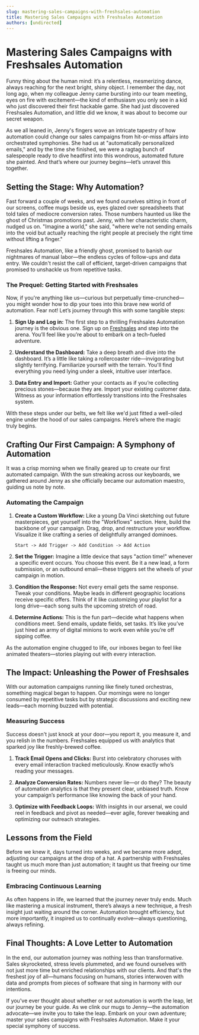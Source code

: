 ```yaml
---
slug: mastering-sales-campaigns-with-freshsales-automation
title: Mastering Sales Campaigns with Freshsales Automation
authors: [undirected]
---
```



# Mastering Sales Campaigns with Freshsales Automation

Funny thing about the human mind: it’s a relentless, mesmerizing dance, always reaching for the next bright, shiny object. I remember the day, not long ago, when my colleague Jenny came bursting into our team meeting, eyes on fire with excitement—the kind of enthusiasm you only see in a kid who just discovered their first hackable game. She had just discovered Freshsales Automation, and little did we know, it was about to become our secret weapon. 

As we all leaned in, Jenny's fingers wove an intricate tapestry of how automation could change our sales campaigns from hit-or-miss affairs into orchestrated symphonies. She had us at "automatically personalized emails," and by the time she finished, we were a ragtag bunch of salespeople ready to dive headfirst into this wondrous, automated future she painted. And that’s where our journey begins—let’s unravel this together.

## Setting the Stage: Why Automation?

Fast forward a couple of weeks, and we found ourselves sitting in front of our screens, coffee mugs beside us, eyes glazed over spreadsheets that told tales of mediocre conversion rates. Those numbers haunted us like the ghost of Christmas promotions past. Jenny, with her characteristic charm, nudged us on. "Imagine a world," she said, "where we’re not sending emails into the void but actually reaching the right people at precisely the right time without lifting a finger."

Freshsales Automation, like a friendly ghost, promised to banish our nightmares of manual labor—the endless cycles of follow-ups and data entry. We couldn't resist the call of efficient, target-driven campaigns that promised to unshackle us from repetitive tasks.

### The Prequel: Getting Started with Freshsales

Now, if you're anything like us—curious but perpetually time-crunched—you might wonder how to dip your toes into this brave new world of automation. Fear not! Let’s journey through this with some tangible steps:

1. **Sign Up and Log in:** The first step to a thrilling Freshsales Automation journey is the obvious one. Sign up on [Freshsales](https://www.freshworks.com/crm/sales-automation-software/) and step into the arena. You’ll feel like you’re about to embark on a tech-fueled adventure.

2. **Understand the Dashboard:** Take a deep breath and dive into the dashboard. It’s a little like taking a rollercoaster ride—invigorating but slightly terrifying. Familiarize yourself with the terrain. You'll find everything you need lying under a sleek, intuitive user interface.

3. **Data Entry and Import:** Gather your contacts as if you’re collecting precious stones—because they are. Import your existing customer data. Witness as your information effortlessly transitions into the Freshsales system.

With these steps under our belts, we felt like we'd just fitted a well-oiled engine under the hood of our sales campaigns. Here’s where the magic truly begins.

## Crafting Our First Campaign: A Symphony of Automation

It was a crisp morning when we finally geared up to create our first automated campaign. With the sun streaking across our keyboards, we gathered around Jenny as she officially became our automation maestro, guiding us note by note.

### Automating the Campaign

1. **Create a Custom Workflow:** Like a young Da Vinci sketching out future masterpieces, get yourself into the "Workflows" section. Here, build the backbone of your campaign. Drag, drop, and restructure your workflow. Visualize it like crafting a series of delightfully arranged dominoes.

    ```plaintext
    Start -> Add Trigger -> Add Condition -> Add Action
    ```

2. **Set the Trigger:** Imagine a little device that says "action time!" whenever a specific event occurs. You choose this event. Be it a new lead, a form submission, or an outbound email—these triggers set the wheels of your campaign in motion.

3. **Condition the Response:** Not every email gets the same response. Tweak your conditions. Maybe leads in different geographic locations receive specific offers. Think of it like customizing your playlist for a long drive—each song suits the upcoming stretch of road.

4. **Determine Actions:** This is the fun part—decide what happens when conditions meet. Send emails, update fields, set tasks. It’s like you’ve just hired an army of digital minions to work even while you’re off sipping coffee.

As the automation engine chugged to life, our inboxes began to feel like animated theaters—stories playing out with every interaction.

## The Impact: Unleashing the Power of Freshsales

With our automation campaigns running like finely tuned orchestras, something magical began to happen. Our mornings were no longer consumed by repetitive tasks but by strategic discussions and exciting new leads—each morning buzzed with potential.

### Measuring Success

Success doesn't just knock at your door—you report it, you measure it, and you relish in the numbers. Freshsales equipped us with analytics that sparked joy like freshly-brewed coffee.

1. **Track Email Opens and Clicks:** Burst into celebratory choruses with every email interaction tracked meticulously. Know exactly who’s reading your messages.

2. **Analyze Conversion Rates:** Numbers never lie—or do they? The beauty of automation analytics is that they present clear, unbiased truth. Know your campaign’s performance like knowing the back of your hand.

3. **Optimize with Feedback Loops:** With insights in our arsenal, we could reel in feedback and pivot as needed—ever agile, forever tweaking and optimizing our outreach strategies.

## Lessons from the Field

Before we knew it, days turned into weeks, and we became more adept, adjusting our campaigns at the drop of a hat. A partnership with Freshsales taught us much more than just automation; it taught us that freeing our time is freeing our minds.

### Embracing Continuous Learning

As often happens in life, we learned that the journey never truly ends. Much like mastering a musical instrument, there’s always a new technique, a fresh insight just waiting around the corner. Automation brought efficiency, but more importantly, it inspired us to continually evolve—always questioning, always refining.

## Final Thoughts: A Love Letter to Automation

In the end, our automation journey was nothing less than transformative. Sales skyrocketed, stress levels plummeted, and we found ourselves with not just more time but enriched relationships with our clients. And that's the freshest joy of all—humans focusing on humans, stories interwoven with data and prompts from pieces of software that sing in harmony with our intentions.

If you've ever thought about whether or not automation is worth the leap, let our journey be your guide. As we clink our mugs to Jenny—the automation advocate—we invite you to take the leap. Embark on your own adventure; master your sales campaigns with Freshsales Automation. Make it your special symphony of success.